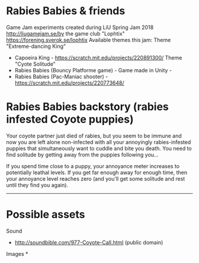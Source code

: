 # Rabies Babies & friends
Game Jam experiments created during LiU Spring Jam 2018 http://liugamejam.se/by the game club "Lophtix" https://forening.sverok.se/lophtix 
Available themes this jam:
Theme "Extreme-dancing King"
 * Capoeira King - https://scratch.mit.edu/projects/220891300/ 
Theme "Cyote Solitude"
 * Rabies Babies (Bouncy Platforme game) - Game made in Unity -
 * Rabies Babies (Pac-Maniac shooter) - https://scratch.mit.edu/projects/220773648/

# Rabies Babies backstory (rabies infested Coyote puppies)
Your coyote partner just died of rabies, but you seem to be immune and now you are left alone non-infected with all your annoyingly rabies-infested puppies that simultaneously want to cuddle and bite you death. You need to find solitude by getting away from the puppies following you...

If you spend time close to a puppy, your annoyance meter increases to potentially leathal levels. If you get far enough away for enough time, then your annoyance level reaches zero (and you'll get some solitude and rest until they find you again).

------

# Possible assets
Sound
* http://soundbible.com/977-Coyote-Call.html (public domain)

Images
* 
